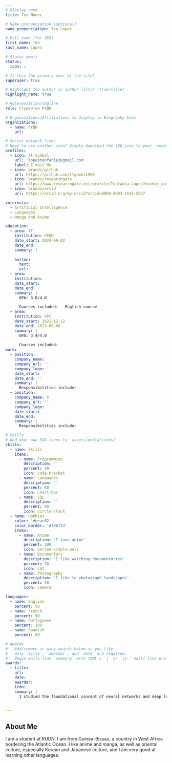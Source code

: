 ```yaml
---
# Display name
title: Тео Лопес

# Name pronunciation (optional)
name_pronunciation: Teo Lopes

# Full name (for SEO)
first_name: Teo
last_name: Lopes

# Status emoji
status:
  icon: ☕️

# Is this the primary user of the site?
superuser: true

# Highlight the author in author lists? (true/false)
highlight_name: true

# Role/position/tagline
role: Студентка РУДН

# Organizations/Affiliations to display in Biography blox
organizations:
  - name: РУДН
    url: 

# Social network links
# Need to use another icon? Simply download the SVG icon to your `assets/media/icons/` folder.
profiles:
  - icon: at-symbol
    url: 'lopesteofania3@gmail.com'
    label: E-mail Me
  - icon: brands/github
    url: https://github.com/ltgomes1969
  - icon: brands/researchgate
    url: https://www.researchgate.net/profile/Teofania-Lopes?ev=hdr_xprf
  - icon: brands/orcid
    url: https://orcid.org/my-orcid?orcid=0009-0003-1616-5037

interests:
  - Artificial Intelligence
  - Languages
  - Manga and Anime

education:
  - area: IT
    institution: РУДН
    date_start: 2024-09-02
    date_end: 
    summary: |
       
    button:
      text: 
      url: 
  - area: 
    institution: 
    date_start: 
    date_end: 
    summary: |
      GPA: 3.8/4.0

      Courses included: - English course
  - area: 
    institution: YFC
    date_start: 2021-12-12
    date_end: 2023-06-06
    summary: |
      GPA: 3.4/4.0
      
      Courses included:
work:
  - position: 
    company_name: 
    company_url: ''
    company_logo: ''
    date_start: 
    date_end: ''
    summary: |
      Responsibilities include:
  - position: 
    company_name: X
    company_url: ''
    company_logo: ''
    date_start: 
    date_end: 
    summary: |
      Responsibilities include:

# Skills
# Add your own SVG icons to `assets/media/icons/`
skills:
  - name: Skills
    items:
      - name: Programming
        description: ''
        percent: 40
        icon: code-bracket
      - name: Languages
        description: ''
        percent: 80
        icon: chart-bar
      - name: SQL
        description: ''
        percent: 80
        icon: circle-stack
  - name: Hobbies
    color: '#eeac02'
    color_border: '#f0bf23'
    items:
      - name: Anime
        description: 'I love anime'
        percent: 100
        icon: person-simple-walk
      - name: Documentary
        description: 'I like watching documentaries'
        percent: 70
        icon: cat
      - name: Photography
        description: 'I like to photograph landscapes'
        percent: 50
        icon: camera

languages:
  - name: English
    percent: 50
  - name: French
    percent: 90
  - name: Portuguese
    percent: 100
  - name: Spanish
    percent: 60 

# Awards.
#   Add/remove as many awards below as you like.
#   Only `title`, `awarder`, and `date` are required.
#   Begin multi-line `summary` with YAML's `|` or `|2-` multi-line prefix and indent 2 spaces below.
awards:
  - title: 
    url: 
    date: 
    awarder:
    icon: 
    summary: |
      I studied the foundational concept of neural networks and deep learning. By the end, I was familiar with the significant technological trends driving the rise of deep learning; build, train, and apply fully connected deep neural networks; implement efficient (vectorized) neural networks; identify key parameters in a neural network’s architecture; and apply deep learning to your own applications.

      
---
```


## About Me
I am a student at RUDN. I am from Guinea-Bissau, a country in West Africa bordering the Atlantic Ocean. I like anime and manga, as well as oriental culture, especially Korean and Japanese culture, and I am very good at learning other languages.

